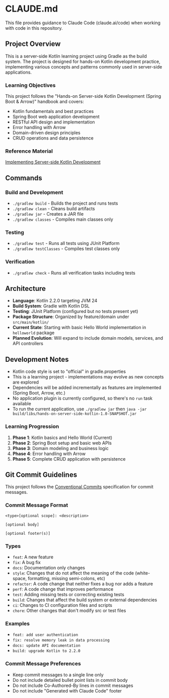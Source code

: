 # CLAUDE.md

This file provides guidance to Claude Code (claude.ai/code) when working with code in this repository.

## Project Overview

This is a server-side Kotlin learning project using Gradle as the build system. The project is designed for hands-on Kotlin development practice, implementing various concepts and patterns commonly used in server-side applications.

### Learning Objectives

This project follows the "Hands-on Server-side Kotlin Development (Spring Boot & Arrow)" handbook and covers:
- Kotlin fundamentals and best practices
- Spring Boot web application development
- RESTful API design and implementation
- Error handling with Arrow
- Domain-driven design principles
- CRUD operations and data persistence

### Reference Material
[Implementing Server-side Kotlin Development](https://zenn.dev/msksgm/books/implementing-server-side-kotlin-development)

## Commands

### Build and Development
- `./gradlew build` - Builds the project and runs tests
- `./gradlew clean` - Cleans build artifacts
- `./gradlew jar` - Creates a JAR file
- `./gradlew classes` - Compiles main classes only

### Testing
- `./gradlew test` - Runs all tests using JUnit Platform
- `./gradlew testClasses` - Compiles test classes only

### Verification
- `./gradlew check` - Runs all verification tasks including tests

## Architecture

- **Language**: Kotlin 2.2.0 targeting JVM 24
- **Build System**: Gradle with Kotlin DSL
- **Testing**: JUnit Platform (configured but no tests present yet)
- **Package Structure**: Organized by feature/domain under `src/main/kotlin/`
- **Current State**: Starting with basic Hello World implementation in `helloworld` package
- **Planned Evolution**: Will expand to include domain models, services, and API controllers

## Development Notes

- Kotlin code style is set to "official" in gradle.properties
- This is a learning project - implementations may evolve as new concepts are explored
- Dependencies will be added incrementally as features are implemented (Spring Boot, Arrow, etc.)
- No application plugin is currently configured, so there's no `run` task available
- To run the current application, use `./gradlew jar` then `java -jar build/libs/hands-on-server-side-kotlin-1.0-SNAPSHOT.jar`

### Learning Progression

1. **Phase 1**: Kotlin basics and Hello World (Current)
2. **Phase 2**: Spring Boot setup and basic web APIs
3. **Phase 3**: Domain modeling and business logic
4. **Phase 4**: Error handling with Arrow
5. **Phase 5**: Complete CRUD application with persistence

## Git Commit Guidelines

This project follows the [Conventional Commits](https://www.conventionalcommits.org/en/v1.0.0/) specification for commit messages.

### Commit Message Format

```
<type>[optional scope]: <description>

[optional body]

[optional footer(s)]
```

### Types
- `feat`: A new feature
- `fix`: A bug fix
- `docs`: Documentation only changes
- `style`: Changes that do not affect the meaning of the code (white-space, formatting, missing semi-colons, etc)
- `refactor`: A code change that neither fixes a bug nor adds a feature
- `perf`: A code change that improves performance
- `test`: Adding missing tests or correcting existing tests
- `build`: Changes that affect the build system or external dependencies
- `ci`: Changes to CI configuration files and scripts
- `chore`: Other changes that don't modify src or test files

### Examples
- `feat: add user authentication`
- `fix: resolve memory leak in data processing`
- `docs: update API documentation`
- `build: upgrade Kotlin to 2.2.0`

### Commit Message Preferences
- Keep commit messages to a single line only
- Do not include detailed bullet point lists in commit body
- Do not include Co-Authored-By lines in commit messages
- Do not include "Generated with Claude Code" footer